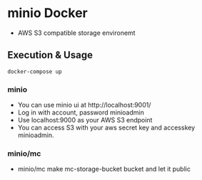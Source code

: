 # minio Docker
* AWS S3 compatible storage environemt

## Execution & Usage
```
docker-compose up 
```

### minio
* You can use minio ui at http://localhost:9001/
* Log in with account, password minioadmin
* Use localhost:9000 as your AWS S3 endpoint
* You can access S3 with your aws secret key and accesskey minioadmin.

### minio/mc
* minio/mc make mc-storage-bucket bucket and let it public
